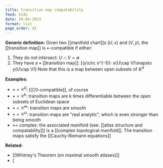 ```yaml
---
title: transition map compatability
feed: hide
date: 20-04-2023
format: list
page_order: 42
---
```



**Generic definition:**
Given two [[manifold chart]]s $(U,x)$ and $(V,y)$, the [[transition map]] is $\bullet$-compatible if either:
1. They do not intersect: $U\cap V = \emptyset$
2. They have a $\bullet$ [[transition map]]: \[(y\circ x^{-1}): x(U\cap V)\mapsto y(U\cap V)\]
Note that this is a map between open subsets of $\mathbb R^d$

**Examples:**
- $\bullet=\mathcal C^0$: [[C0-compatible]], of course
- $\bullet=\mathcal C^k$: transition maps are k times differentiable between the open subsets of Euclidean space
- $\bullet=\mathcal C^\infty$: transition maps are smooth
- $\bullet=\mathcal C^\omega$: transition maps are "real analytic", which is even stronger than being smooth
- $\bullet=$ complex: the associated manifold (see: [[atlas structure and compatability]]) is a [[complex topological manifold]]. The transition maps satisfy the [[Cauchy-Riemann equations]]

**Related:**
- [[Whitney's Theorem (on maximal smooth atlases)]]
- \[